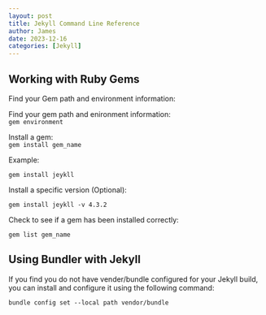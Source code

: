 ```yaml
---
layout: post
title: Jekyll Command Line Reference
author: James
date: 2023-12-16
categories: [Jekyll]
---
```


<div class="container mt-5">

<h2 class="h5">Working with Ruby Gems</h2>

<p class="mt-3">
    Find your Gem path and environment information:
<br/>
 <div class="card text-bg-dark">
    <div class="card-header">
        Find your gem path and enironment information:</div>
      <div class="card-body">
        <code>gem environment</code>
        </div>
      </div>
</p>

<p class="mt-3">
    Install a gem:<br/>
<code>gem install gem_name</code>
</p>

<p class="mt-3">
    Example:
<br/>

<code>gem install jeykll</code>
</p>

<p class="mt-3">
    Install a specific version (Optional):
</p>
<p>
<code>gem install jeykll -v 4.3.2</code>
</p>

<p class="mt-3">
    Check to see if a gem has been installed correctly:
</p>
<p>
    <code>gem list gem_name</code>
</p>
</div>

<div class="mt-5">

<h2 class="h5">Using Bundler with Jekyll</h2>

<p class="mt-3">
If you find you do not have vender/bundle configured for your Jekyll build, you can install and configure it using the following command:
<br/>

<code>bundle config set --local path vendor/bundle</code>
</p>
</div>
